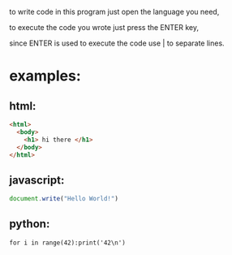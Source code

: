 to write code in this program just open the language you need,

to execute the code you wrote just press the ENTER key,

since ENTER is used to execute the code use | to separate lines.

# examples:

## html:
```html
<html>
  <body>
    <h1> hi there </h1>
  </body>
</html>
```

## javascript:
```js
document.write("Hello World!")
```

## python:

```python3
for i in range(42):print('42\n')
```